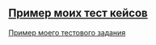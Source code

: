 
[Пример моих тест кейсов](https://docs.google.com/spreadsheets/d/1GAk9BHoCJR2EAcpm7FiBWaEfGyLcHqIyY2BhyAQXmqI/edit?usp=sharing)
---
[Пример моего тестового задания](https://docs.google.com/spreadsheets/d/1_Zvw0K3iESJ35yyjfqWtkkE8-5e6TFRdWMrXayhbe70/edit?usp=sharing)
